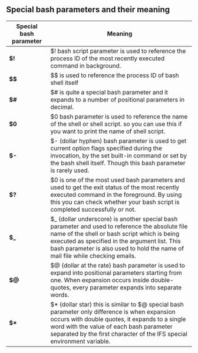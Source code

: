 ## Special bash parameters and their meaning



| **Special bash parameter** | **Meaning**                                                  |
| -------------------------- | ------------------------------------------------------------ |
| **$!**                     | $! bash script parameter is used to reference the process ID of the most recently executed command in background. |
| **$$**                     | $$ is used to reference the process ID of bash shell itself  |
| **$#**                     | $# is quite a special bash parameter and it expands to a number of positional parameters in decimal. |
| **$0**                     | $0 bash parameter is used to reference the name of the shell or shell script. so you can use this if you want to print the name of shell script. |
| **$-**                     | $- (dollar hyphen) bash parameter is used to get current option flags specified during the invocation, by the set built-in command or set by the bash shell itself. Though this bash parameter is rarely used. |
| **$?**                     | $0 is one of the most used bash parameters and used to get the exit status of the most recently executed command in the foreground. By using this you can check whether your bash script is completed successfully or not. |
| **$_**                     | $_ (dollar underscore) is another special bash parameter and used to reference the absolute file name of the shell or bash script which is being executed as specified in the argument list. This bash parameter is also used to hold the name of mail file while checking emails. |
| **$@**                     | $@ (dollar at the rate) bash parameter is used to expand into positional parameters starting from one. When expansion occurs inside double-quotes, every parameter expands into separate words. |
| **$\***                    | $* (dollar star) this is similar to $@ special bash parameter only difference is when expansion occurs with double quotes, it expands to a single word with the value of each bash parameter separated by the first character of the IFS special environment variable. |